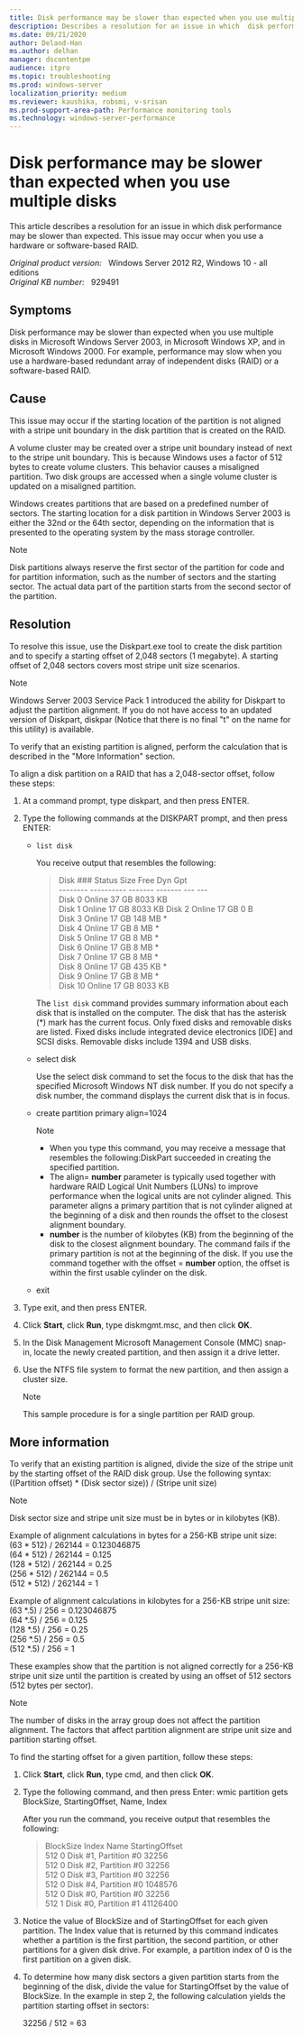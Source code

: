 ```yaml
---
title: Disk performance may be slower than expected when you use multiple disks
description: Describes a resolution for an issue in which  disk performance may be slower than expected.  This issue may occur when you use a hardware or software-based RAID.
ms.date: 09/21/2020
author: Deland-Han
ms.author: delhan 
manager: dscontentpm
audience: itpro
ms.topic: troubleshooting
ms.prod: windows-server
localization_priority: medium
ms.reviewer: kaushika, robsmi, v-srisan
ms.prod-support-area-path: Performance monitoring tools
ms.technology: windows-server-performance
---
```

# Disk performance may be slower than expected when you use multiple disks

This article describes a resolution for an issue in which  disk performance may be slower than expected. This issue may occur when you use a hardware or software-based RAID.

_Original product version:_ &nbsp; Windows Server 2012 R2, Windows 10 - all editions  
_Original KB number:_ &nbsp; 929491

## Symptoms

Disk performance may be slower than expected when you use multiple disks in Microsoft Windows Server 2003, in Microsoft Windows XP, and in Microsoft Windows 2000. For example, performance may slow when you use a hardware-based redundant array of independent disks (RAID) or a software-based RAID.

## Cause

This issue may occur if the starting location of the partition is not aligned with a stripe unit boundary in the disk partition that is created on the RAID.

A volume cluster may be created over a stripe unit boundary instead of next to the stripe unit boundary. This is because Windows uses a factor of 512 bytes to create volume clusters. This behavior causes a misaligned partition. Two disk groups are accessed when a single volume cluster is updated on a misaligned partition.

Windows creates partitions that are based on a predefined number of sectors. The starting location for a disk partition in Windows Server 2003 is either the 32nd or the 64th sector, depending on the information that is presented to the operating system by the mass storage controller.

> [!NOTE]
> Disk partitions always reserve the first sector of the partition for code and for partition information, such as the number of sectors and the starting sector. The actual data part of the partition starts from the second sector of the partition.

## Resolution

To resolve this issue, use the Diskpart.exe tool to create the disk partition and to specify a starting offset of 2,048 sectors (1 megabyte). A starting offset of 2,048 sectors covers most stripe unit size scenarios.

> [!NOTE]
> Windows Server 2003 Service Pack 1 introduced the ability for Diskpart to adjust the partition alignment. If you do not have access to an updated version of Diskpart, diskpar (Notice that there is no final "t" on the name for this utility) is available.

To verify that an existing partition is aligned, perform the calculation that is described in the "More Information" section.

To align a disk partition on a RAID that has a 2,048-sector offset, follow these steps:  

1. At a command prompt, type diskpart, and then press ENTER.
2. Type the following commands at the DISKPART prompt, and then press ENTER:  

   - `list disk`

       You receive output that resembles the following:  
       > Disk ### Status Size Free Dyn Gpt  
       > \-------- ---------- ------- ------- --- ---  
        Disk 0 Online 37 GB 8033 KB  
        Disk 1 Online 17 GB 8033 KB
        Disk 2 Online 17 GB 0 B  
        Disk 3 Online 17 GB 148 MB \*  
        Disk 4 Online 17 GB 8 MB \*  
        Disk 5 Online 17 GB 8 MB \*  
        Disk 6 Online 17 GB 8 MB \*  
        Disk 7 Online 17 GB 8 MB \*  
        Disk 8 Online 17 GB 435 KB \*  
        Disk 9 Online 17 GB 8 MB \*  
        Disk 10 Online 17 GB 8033 KB  

      The `list disk` command provides summary information about each disk that is installed on the computer. The disk that has the asterisk (*) mark has the current focus. Only fixed disks and removable disks are listed. Fixed disks include integrated device electronics [IDE] and SCSI disks. Removable disks include 1394 and USB disks.  

   - select disk  

      Use the select disk command to set the focus to the disk that has the specified Microsoft Windows NT disk number. If you do not specify a disk number, the command displays the current disk that is in focus.
   - create partition primary align=1024  

     > [!NOTE]  
     >
     >- When you type this command, you may receive a message that resembles the following:DiskPart succeeded in creating the specified partition.  
     >- The align= **number** parameter is typically used together with hardware RAID Logical Unit Numbers (LUNs) to improve performance when the logical units are not cylinder aligned. This parameter aligns a primary partition that is not cylinder aligned at the beginning of a disk and then rounds the offset to the closest alignment boundary.  
     >- **number** is the number of kilobytes (KB) from the beginning of the disk to the closest alignment boundary. The command fails if the primary partition is not at the beginning of the disk. If you use the command together with the offset = **number** option, the offset is within the first usable cylinder on the disk.  

   - exit  

3. Type exit, and then press ENTER.
4. Click **Start**, click **Run**, type diskmgmt.msc, and then click **OK**.
5. In the Disk Management Microsoft Management Console (MMC) snap-in, locate the newly created partition, and then assign it a drive letter.
6. Use the NTFS file system to format the new partition, and then assign a cluster size.  

    > [!NOTE]
    > This sample procedure is for a single partition per RAID group.

## More information

To verify that an existing partition is aligned, divide the size of the stripe unit by the starting offset of the RAID disk group. Use the following syntax:  
((Partition offset) * (Disk sector size)) / (Stripe unit size)
> [!NOTE]
> Disk sector size and stripe unit size must be in bytes or in kilobytes (KB).

Example of alignment calculations in bytes for a 256-KB stripe unit size:  
(63 \* 512) / 262144 = 0.123046875  
(64 \* 512) / 262144 = 0.125  
(128 \* 512) / 262144 = 0.25  
(256 \* 512) / 262144 = 0.5  
(512 \* 512) / 262144 = 1  

Example of alignment calculations in kilobytes for a 256-KB stripe unit size:  
(63 \*.5) / 256 = 0.123046875  
(64 \*.5) / 256 = 0.125  
(128 \*.5) / 256 = 0.25  
(256 \*.5) / 256 = 0.5  
(512 \*.5) / 256 = 1  

These examples show that the partition is not aligned correctly for a 256-KB stripe unit size until the partition is created by using an offset of 512 sectors (512 bytes per sector).

> [!NOTE]
> The number of disks in the array group does not affect the partition alignment. The factors that affect partition alignment are stripe unit size and partition starting offset.

To find the starting offset for a given partition, follow these steps:  

1. Click **Start**, click **Run**, type cmd, and then click **OK**.
2. Type the following command, and then press Enter: wmic partition gets BlockSize, StartingOffset, Name, Index
  
    After you run the command, you receive output that resembles the following:

    > BlockSize Index Name StartingOffset  
    512 0 Disk #1, Partition #0 32256  
    512 0 Disk #2, Partition #0 32256  
    512 0 Disk #3, Partition #0 32256  
    512 0 Disk #4, Partition #0 1048576  
    512 0 Disk #0, Partition #0 32256  
    512 1 Disk #0, Partition #1 41126400

3. Notice the value of BlockSize and of StartingOffset for each given partition. The Index value that is returned by this command indicates whether a partition is the first partition, the second partition, or other partitions for a given disk drive. For example, a partition index of 0 is the first partition on a given disk.
4. To determine how many disk sectors a given partition starts from the beginning of the disk, divide the value for StartingOffset by the value of BlockSize. In the example in step 2, the following calculation yields the partition starting offset in sectors:

    32256 / 512 = 63
